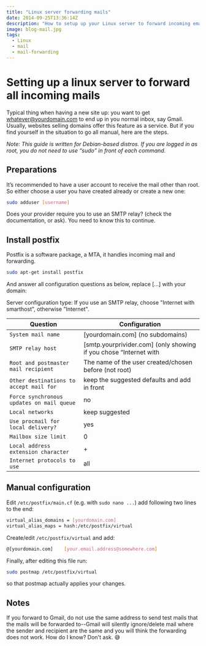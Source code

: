 ```yaml
---
title: "Linux server forwarding mails"
date: 2014-09-25T13:36:14Z
description: "How to setup up your Linux server to forward incoming emails to you."
image: blog-mail.jpg
tags:
  - Linux
  - mail
  - mail-forwarding
---
```

# Setting up a linux server to forward all incoming mails

Typical thing when having a new site up: you want to get whatever@yourdomain.com to end up in you normal inbox, say Gmail. Usually, websites selling domains offer this feature as a service. But if you find yourself in the situation to go all manual, here are the steps.

*Note: This guide is written for Debian-based distros. If you are logged in as root, you do not need to use “sudo” in front of each command.*

## Preparations
It’s recommended to have a user account to receive the mail other than root.
So either choose a user you have created already or create a new one:

```sh
sudo adduser [username]
```

Does your provider require you to use an SMTP relay? (check the documentation, or ask). You need to know this to continue.

## Install postfix
Postfix is a software package, a MTA, it handles incoming mail and forwarding.

```sh
sudo apt-get install postfix
```

And answer all configuration questions as below, replace [...] with your domain:

Server configuration type: If you use an SMTP relay, choose "Internet with smarthost", otherwise "Internet".

| Question | Configuration |
| -------- | ------------- |
| `System mail name` | [yourdomain.com] (no subdomains) |
| `SMTP relay host` | [smtp.yourprivider.com] (only showing if you chose “Internet with  |smarthost”)
| `Root and postmaster mail recipient` | The name of the user created/chosen before (not root) |
| `Other destinations to accept mail for` | keep the suggested defaults and add in front  |[yourdomain.com] and a space
| `Force synchronous updates on mail queue` | no |
| `Local networks` | keep suggested |
| `Use procmail for local delivery?` | yes |
| `Mailbox size limit` | 0 |
| `Local address extension character` | + |
| `Internet protocols to use` | all |

## Manual configuration
Edit `/etc/postfix/main.cf` (e.g. with `sudo nano ...`) add following two lines to the end:

```sh
virtual_alias_domains = [yourdomain.com]
virtual_alias_maps = hash:/etc/postfix/virtual
```

Create/edit `/etc/postfix/virtual` and add:

```sh
@[yourdomain.com]    [your.email.address@somewhere.com]
```

Finally, after editing this file run:

```sh
sudo postmap /etc/postfix/virtual
```

so that postmap actually applies your changes.

## Notes
If you forward to Gmail, do not use the same address to send test mails that the mails will be forwarded to--Gmail will silently ignore/delete mail where the sender and recipient are the same and you will think the forwarding does not work. How do I know? Don't ask. 😅
